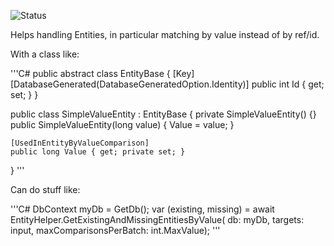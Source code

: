 ![Status](https://github.com/xeniorn/EntityHelper/actions/workflows/dotnet.yml/badge.svg?branch=develop)

Helps handling Entities, in particular matching by value instead of by ref/id.

With a class like:

'''C#
public abstract class EntityBase
{
    [Key]
    [DatabaseGenerated(DatabaseGeneratedOption.Identity)]
    public int Id { get; set; }
}

public class SimpleValueEntity : EntityBase
{
    private SimpleValueEntity() {}
    public SimpleValueEntity(long value) { Value = value; }
    
    [UsedInEntityByValueComparison]
    public long Value { get; private set; }
}
'''

Can do stuff like:

'''C#
DbContext myDb = GetDb();
var (existing, missing) = await EntityHelper.GetExistingAndMissingEntitiesByValue(
    db: myDb,
    targets: input,
    maxComparisonsPerBatch: int.MaxValue);
'''